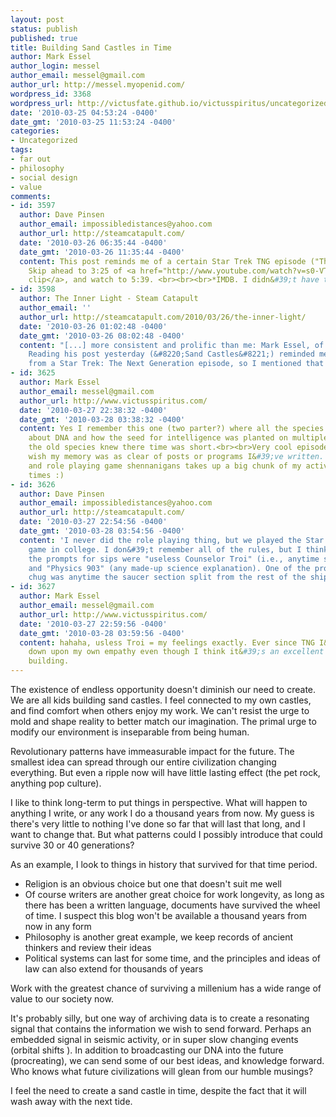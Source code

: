 ```yaml
---
layout: post
status: publish
published: true
title: Building Sand Castles in Time
author: Mark Essel
author_login: messel
author_email: messel@gmail.com
author_url: http://messel.myopenid.com/
wordpress_id: 3368
wordpress_url: http://victusfate.github.io/victusspiritus/uncategorized/2010/03/25/building-sand-castles-in-time/
date: '2010-03-25 04:53:24 -0400'
date_gmt: '2010-03-25 11:53:24 -0400'
categories:
- Uncategorized
tags:
- far out
- philosophy
- social design
- value
comments:
- id: 3597
  author: Dave Pinsen
  author_email: impossibledistances@yahoo.com
  author_url: http://steamcatapult.com/
  date: '2010-03-26 06:35:44 -0400'
  date_gmt: '2010-03-26 11:35:44 -0400'
  content: This post reminds me of a certain Star Trek TNG episode ("The Chase"*).
    Skip ahead to 3:25 of <a href="http://www.youtube.com/watch?v=s0-VT0Ir5Bs" rel="nofollow">this
    clip</a>, and watch to 5:39. <br><br><br>*IMDB. I didn&#39;t have the title memorized.
- id: 3598
  author: The Inner Light - Steam Catapult
  author_email: ''
  author_url: http://steamcatapult.com/2010/03/26/the-inner-light/
  date: '2010-03-26 01:02:48 -0400'
  date_gmt: '2010-03-26 08:02:48 -0400'
  content: "[...] more consistent and prolific than me: Mark Essel, of Victus Spiritus.
    Reading his post yesterday (&#8220;Sand Castles&#8221;) reminded me of a scene
    from a Star Trek: The Next Generation episode, so I mentioned that and [...]"
- id: 3625
  author: Mark Essel
  author_email: messel@gmail.com
  author_url: http://www.victusspiritus.com/
  date: '2010-03-27 22:38:32 -0400'
  date_gmt: '2010-03-28 03:38:32 -0400'
  content: Yes I remember this one (two parter?) where all the species track the clues
    about DNA and how the seed for intelligence was planted on multiple worlds when
    the old species knew there time was short.<br><br>Very cool episode. <br><br>I
    wish my memory was as clear of posts or programs I&#39;ve written. My sci-fi geekdom
    and role playing game shennanigans takes up a big chunk of my active memory. Good
    times :)
- id: 3626
  author: Dave Pinsen
  author_email: impossibledistances@yahoo.com
  author_url: http://steamcatapult.com/
  date: '2010-03-27 22:54:56 -0400'
  date_gmt: '2010-03-28 03:54:56 -0400'
  content: 'I never did the role playing thing, but we played the Star Trek: TNG drinking
    game in college. I don&#39;t remember all of the rules, but I think a couple of
    the prompts for sips were "useless Counselor Troi" (i.e., anytime she had dialog)
    and "Physics 903" (any made-up science explanation). One of the prompts for a
    chug was anytime the saucer section split from the rest of the ship.'
- id: 3627
  author: Mark Essel
  author_email: messel@gmail.com
  author_url: http://www.victusspiritus.com/
  date: '2010-03-27 22:59:56 -0400'
  date_gmt: '2010-03-28 03:59:56 -0400'
  content: hahaha, usless Troi = my feelings exactly. Ever since TNG I&#39;ve looked
    down upon my own empathy even though I think it&#39;s an excellent part of relationship/trust
    building.
---
```

<p>The existence of endless opportunity doesn't diminish our need to create. We are all kids building sand castles. I feel connected to my own castles, and find comfort when others enjoy my work.  We can't resist the urge to mold and shape reality to better match our imagination. The primal urge to modify our environment is inseparable from being human.</p>
<p>Revolutionary patterns have immeasurable impact for the future. The smallest idea can spread through our entire civilization changing everything. But even a ripple now will have little lasting effect (the pet rock, anything pop culture).  </p>
<p>I like to think long-term to put things in perspective. What will happen to anything I write, or any work I do a thousand years from now.  My guess is there's very little to nothing I've done so far that will last that long, and I want to change that.  But what patterns could I possibly introduce that could survive 30 or 40 generations?</p>
<p>As an example, I look to things in history that survived for that time period. </p>
<ul>
<li>Religion is an obvious choice but one that doesn't suit me well</li>
<li>Of course writers are another great choice for work longevity, as long as there has been a written language, documents have survived the wheel of time. I suspect this blog won't be available a thousand years from now in any form</li>
<li>Philosophy is another great example, we keep records of ancient thinkers and review their ideas</li>
<li>Political systems can last for some time, and the principles and ideas of law can also extend for thousands of years</li>
</ul>
<p>Work with the greatest chance of surviving a millenium has a wide range of value to our society now.</p>
<p>It's probably silly, but one way of archiving data is to create a resonating signal that contains the information we wish to send forward. Perhaps an embedded signal in seismic activity, or in super slow changing events (orbital shifts ). In addition to broadcasting our DNA into the future (procreating), we can send some of our best ideas, and knowledge forward. Who knows what future civilizations will glean from our humble musings? </p>
<p>I feel the need to create a sand castle in time, despite the fact that it will wash away with the next tide.</p>
